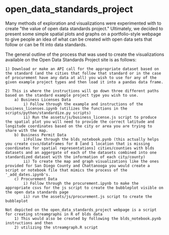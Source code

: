 # open_data_standards_project

Many methods of exploration and visualizations were experimented with to create "the value of open data standards project."  Ultimately, we decided to present some simple spatial plots and graphs on a portfolio-style webpage to give people an idea of what can be created with open data sets that follow or can be fit into data standards.

The general outline of the process that was used to create the visualizations available on the Open Data Standards Project site is as follows:

	1) Download or make an API call for the appropriate dataset based on the standard (and the cities that follow that standard or in the case of procurement have any data at all) you wish to use for any of the given example project types and then load it into a pandas data frame.

	2) This is where the instructions will go down three different paths based on the standard example project type you wish to use.
		a) Business Licenses Data
			i) Follow through the example and instructions of the business_licenses.ipynb (utilizes the functions in the scripts/python/standardize.py scripts)
			ii) Run the assets/js/business_license.js script to produce the spatial plot you will need to provide the correct latitude and longitude coordinates based on the city or area you are trying to share with the map.
		b) Business Permit Data
			i)Follow through the blds_notebook.pynb (this actually helps you create csvs/dataframes for 8 [and 1 location that is missing coordinates for spatial representations] cities/counties with blds datasets and an aggergate of each of the datasets combined into one standardized dataset with the information of each city/county)
			ii) To create the map and graph visualizations like the ones provided for San Diego County and Chattanooga you would create a script or notebook file that mimics the process of the '_add_dates.ipynb's.
		c) Procurement Data
			i) Follow through the procurement.ipynb to make the appropriate csvs for the js script to create the bubbleplot visible on the open data standards page
			ii) run the assets/js/procurement.js script to create the bubbleplot
	
	Not depicted on the open_data_standards_project webpage is a script for creating streamgraphs in R of blds data
		1) This would also be created by following the blds_notebook.pynb instructions and then 
		2) utilizing the streamgraph.R script